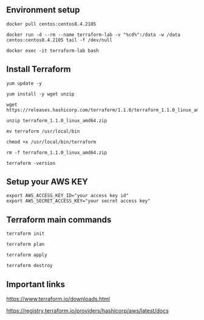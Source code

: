 ## Environment setup

```
docker pull centos:centos8.4.2105

docker run -d --rm --name terraform-lab -v "%cd%":/data -w /data centos:centos8.4.2105 tail -f /dev/null

docker exec -it terraform-lab bash
```

## Install Terraform
```
yum update -y

yum install -y wget unzip

wget https://releases.hashicorp.com/terraform/1.1.0/terraform_1.1.0_linux_amd64.zip

unzip terraform_1.1.0_linux_amd64.zip 

mv terraform /usr/local/bin

chmod +x /usr/local/bin/terraform

rm -f terraform_1.1.0_linux_amd64.zip

terraform -version
```

## Setup your AWS KEY
```
export AWS_ACCESS_KEY_ID="your access key id"
export AWS_SECRET_ACCESS_KEY="your secret access key"
```


## Terraform main commands

```
terraform init

terraform plan

terraform apply

terraform destroy
```


## Important links
https://www.terraform.io/downloads.html

https://registry.terraform.io/providers/hashicorp/aws/latest/docs